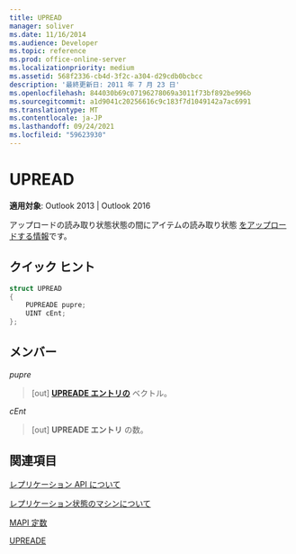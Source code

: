 ```yaml
---
title: UPREAD
manager: soliver
ms.date: 11/16/2014
ms.audience: Developer
ms.topic: reference
ms.prod: office-online-server
ms.localizationpriority: medium
ms.assetid: 568f2336-cb4d-3f2c-a304-d29cdb0bcbcc
description: '最終更新日: 2011 年 7 月 23 日'
ms.openlocfilehash: 844030b69c07196278069a3011f73bf892be996b
ms.sourcegitcommit: a1d9041c20256616c9c183f7d1049142a7ac6991
ms.translationtype: MT
ms.contentlocale: ja-JP
ms.lasthandoff: 09/24/2021
ms.locfileid: "59623930"
---
```

# <a name="upread"></a>UPREAD

  
  
**適用対象**: Outlook 2013 | Outlook 2016 
  
アップロードの読み取り状態状態の間にアイテムの読み取り状態 [をアップロードする情報](upload-read-status-state.md)です。
  
## <a name="quick-info"></a>クイック ヒント

```cpp
struct UPREAD 
{ 
    PUPREADE pupre; 
    UINT cEnt; 
};
```

## <a name="members"></a>メンバー

 _pupre_
  
>  [out] **[UPREADE エントリの](upreade.md)** ベクトル。 
    
 _cEnt_
  
>  [out] **UPREADE エントリ** の数。 
    
## <a name="see-also"></a>関連項目



[レプリケーション API について](about-the-replication-api.md)
  
[レプリケーション状態のマシンについて](about-the-replication-state-machine.md)
  
[MAPI 定数](mapi-constants.md)
  
[UPREADE](upreade.md)

